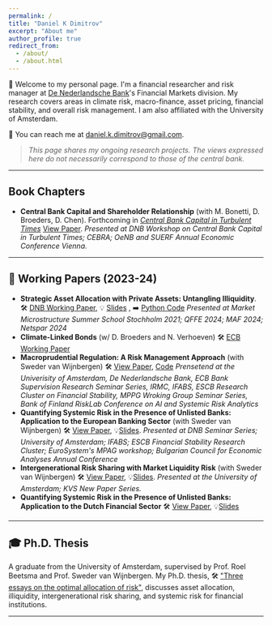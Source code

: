```yaml
---
permalink: /
title: "Daniel K Dimitrov"
excerpt: "About me"
author_profile: true
redirect_from: 
  - /about/
  - /about.html
---
```


👋 Welcome to my personal page. I'm a financial researcher and risk manager at [De Nederlandsche Bank](https://www.dnb.nl/)'s Financial Markets division. My research covers areas in climate risk, macro-finance, asset pricing, financial stability, and overall risk management. I am also affiliated with the University of Amsterdam.

📧 You can reach me at [daniel.k.dimitrov@gmail.com](mailto:daniel.k.dimitrov@gmail.com).

> _This page shares my ongoing research projects. The views expressed here do not necessarily correspond to those of the central bank._

---
## Book Chapters

- **Central Bank Capital and Shareholder Relationship** (with M. Bonetti, D. Broeders, D. Chen).  Forthcoming in [*Central Bank Capital in Turbulent Times*](https://link.springer.com/book/9783031735486)  [View Paper](
https://papers.ssrn.com/sol3/papers.cfm?abstract_id=4788392). *Presented at DNB Workshop on Central Bank Capital in Turbulent Times; CEBRA; OeNB and SUERF Annual Economic Conference Vienna.*

---

## 📝 Working Papers (2023-24)

- **Strategic Asset Allocation with Private Assets: Untangling Illiquidity**. 🛠️ [DNB Working Paper](https://ssrn.com/abstract=5118823), 💡 [Slides](https://github.com/danielkdimitrov/portfolioChoiceIlliq/blob/main/Slides_Portfolio_Choice_with_Liquidity.pdf) , ➡️ [Python Code](https://github.com/danielkdimitrov/portfolioChoiceIlliq) *Presented at Market Microstructure Summer School Stochholm 2021; QFFE 2024; MAF 2024; Netspar 2024*
- **Climate-Linked Bonds** (w/ D. Broeders and N. Verhoeven) 🛠️ [ECB Working Paper](https://ssrn.com/abstract=5091140)
- **Macroprudential Regulation: A Risk Management Approach** (with Sweder van Wijnbergen) 🛠️ [View Paper](https://papers.ssrn.com/sol3/papers.cfm?abstract_id=4349908), [Code](https://github.com/danielkdimitrov/systemicRiskBuffers) *Prensetend at the Univerisity of Amsterdam, De Nederlandsche Bank, ECB Bank Supervision Research Seminar Series, IRMC, IFABS, ESCB Research Cluster on Financial Stability, MPPG Wroking Group Seminar Series, Bank of Finland RiskLab Conference on AI and Systemic Risk Analytics*
- **Quantifying Systemic Risk in the Presence of Unlisted Banks: Application to the European Banking Sector** (with Sweder van Wijnbergen) 🛠️ [View Paper](https://papers.ssrn.com/sol3/papers.cfm?abstract_id=4382033), 💡[Slides](https://github.com/danielkdimitrov/slideDecks/blob/main/DanielDmitrov_SystemicRisk_2023_ESCB_FS.pdf). *Presented at DNB Seminar Series; University of Amsterdam; IFABS; ESCB Financial Stability Research Cluster; EuroSystem's MPAG workshop; Bulgarian Council for Economic Analyses Annual Conference*
- **Intergenerational Risk Sharing with Market Liquidity Risk** (with Sweder van Wijnbergen) 🛠️ [View Paper](https://papers.ssrn.com/sol3/papers.cfm?abstract_id=4084778), 💡[Slides](https://github.com/danielkdimitrov/irs/blob/main/Intergenerational_Risk_Sharing___Slides__TI_.pdf). *Presented at the University of Amsterdam; KVS New Paper Series.*  
- **Quantifying Systemic Risk in the Presence of Unlisted Banks: Application to the Dutch Financial Sector** 🛠️ [View Paper](https://papers.ssrn.com/sol3/papers.cfm?abstract_id=4122258), 💡[Slides](https://github.com/danielkdimitrov/systemicRisk/blob/7ae74f951eae0dc1b1815b6890e72864e79b4f8d/Slides_SystemicRiskNL.pdf)

---

## 🎓 Ph.D. Thesis

A graduate from the University of Amsterdam, supervised by Prof. Roel Beetsma and Prof. Sweder van Wijnbergen. My Ph.D. thesis, 🛠️ ["Three essays on the optimal allocation of risk"](https://dare.uva.nl/search?identifier=8a24acd8-fc8d-4785-b98d-26d802aaa699), discusses asset allocation, illiquidity, intergenerational risk sharing, and systemic risk for financial institutions.

---

